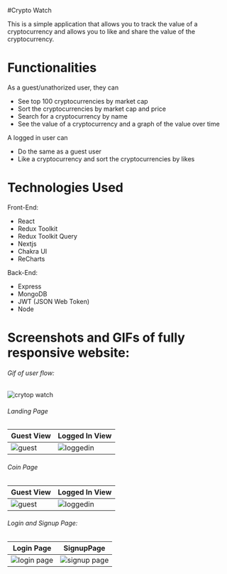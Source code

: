 #Crypto Watch

This is a simple application that allows you to track the value of a cryptocurrency and allows you to like and share the value of the cryptocurrency.

# Functionalities

As a guest/unathorized user, they can

- See top 100 cryptocurrencies by market cap
- Sort the cryptocurrencies by market cap and price
- Search for a cryptocurrency by name
- See the value of a cryptocurrency and a graph of the value over time

A logged in user can

- Do the same as a guest user
- Like a cryptocurrency and sort the cryptocurrencies by likes

# Technologies Used

Front-End:

- React
- Redux Toolkit
- Redux Toolkit Query
- Nextjs
- Chakra UI
- ReCharts

Back-End:

- Express
- MongoDB
- JWT (JSON Web Token)
- Node

# Screenshots and GIFs of fully responsive website:

###### Gif of user flow:

![crytop watch](https://user-images.githubusercontent.com/62264413/147864847-ca103531-28ec-4a84-a04d-c7e5db41c893.gif)

###### Landing Page

| Guest View                                | Logged In View                               |
| ----------------------------------------- | -------------------------------------------- |
| ![guest](https://i.imgur.com/1uEZbrW.png) | ![loggedin](https://i.imgur.com/O5kasWW.png) |

###### Coin Page

| Guest View                                | Logged In View                               |
| ----------------------------------------- | -------------------------------------------- |
| ![guest](https://i.imgur.com/NRijIEM.png) | ![loggedin](https://i.imgur.com/57zkdWS.png) |

###### Login and Signup Page:

| Login Page                                     | SignupPage                                      |
| ---------------------------------------------- | ----------------------------------------------- |
| ![login page](https://i.imgur.com/XYe5o2u.png) | ![signup page](https://i.imgur.com/J1t51Fu.png) |
